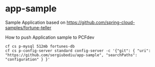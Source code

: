 # app-sample
Sample Application based on https://github.com/spring-cloud-samples/fortune-teller

How to push Application sample to PCFdev

    cf cs p-mysql 512mb fortunes-db
    cf cs p-config-server standard config-server -c '{"git": { "uri": "https://github.com/sergiubodiu/app-sample", "searchPaths": "configuration" } }'